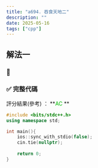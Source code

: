 ```yaml
---
title: "a694. 吞食天地二"
description: ""
date: 2025-05-16
tags: ["cpp"]
---
```


## 解法一

### 🔹

### ✅ 完整代碼

評分結果(參考) ： **<font color="#00bb00">AC</font> **

```cpp
#include <bits/stdc++.h>
using namespace std;

int main(){
    ios::sync_with_stdio(false);
    cin.tie(nullptr);
    
    return 0;
}
```
